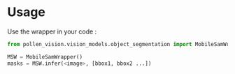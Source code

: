 # Usage

Use the wrapper in your code :

```python
from pollen_vision.vision_models.object_segmentation import MobileSamWrapper

MSW = MobileSamWrapper()
masks = MSW.infer(<image>, [bbox1, bbox2 ...])
```